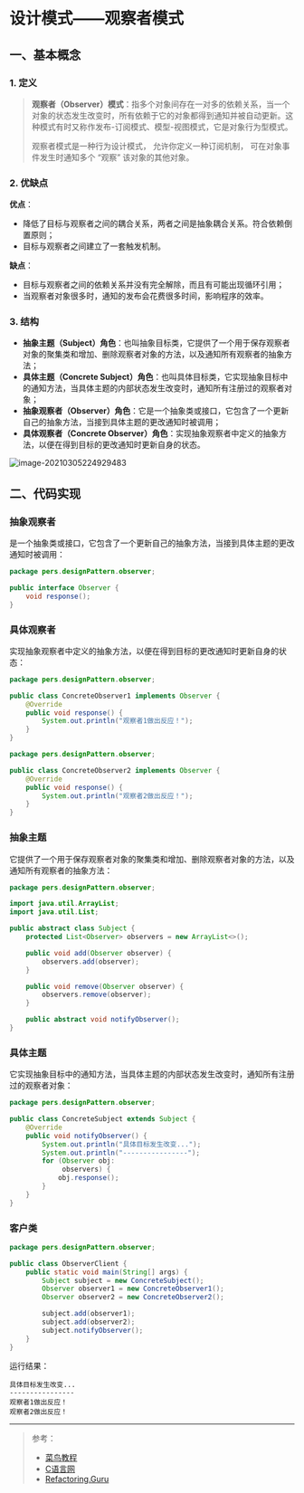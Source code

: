 # 设计模式——观察者模式

## 一、基本概念

### 1. 定义

> **观察者（Observer）模式**：指多个对象间存在一对多的依赖关系，当一个对象的状态发生改变时，所有依赖于它的对象都得到通知并被自动更新。这种模式有时又称作发布-订阅模式、模型-视图模式，它是对象行为型模式。
>
> 观察者模式是一种行为设计模式， 允许你定义一种订阅机制， 可在对象事件发生时通知多个 “观察” 该对象的其他对象。

### 2. 优缺点

**优点**：

- 降低了目标与观察者之间的耦合关系，两者之间是抽象耦合关系。符合依赖倒置原则；
- 目标与观察者之间建立了一套触发机制。

**缺点**：

- 目标与观察者之间的依赖关系并没有完全解除，而且有可能出现循环引用；
- 当观察者对象很多时，通知的发布会花费很多时间，影响程序的效率。

### 3. 结构

- **抽象主题（Subject）角色**：也叫抽象目标类，它提供了一个用于保存观察者对象的聚集类和增加、删除观察者对象的方法，以及通知所有观察者的抽象方法；
- **具体主题（Concrete Subject）角色**：也叫具体目标类，它实现抽象目标中的通知方法，当具体主题的内部状态发生改变时，通知所有注册过的观察者对象；
- **抽象观察者（Observer）角色**：它是一个抽象类或接口，它包含了一个更新自己的抽象方法，当接到具体主题的更改通知时被调用；
- **具体观察者（Concrete Observer）角色**：实现抽象观察者中定义的抽象方法，以便在得到目标的更改通知时更新自身的状态。

![image-20210305224929483](http://blog-img-figure.oss-cn-chengdu.aliyuncs.com/img/image-20210305224929483.png)

## 二、代码实现

### 抽象观察者

是一个抽象类或接口，它包含了一个更新自己的抽象方法，当接到具体主题的更改通知时被调用：

```java
package pers.designPattern.observer;

public interface Observer {
    void response();
}
```

### 具体观察者

实现抽象观察者中定义的抽象方法，以便在得到目标的更改通知时更新自身的状态：

```java
package pers.designPattern.observer;

public class ConcreteObserver1 implements Observer {
    @Override
    public void response() {
        System.out.println("观察者1做出反应！");
    }
}
```

```java
package pers.designPattern.observer;

public class ConcreteObserver2 implements Observer {
    @Override
    public void response() {
        System.out.println("观察者2做出反应！");
    }
}
```

### 抽象主题

它提供了一个用于保存观察者对象的聚集类和增加、删除观察者对象的方法，以及通知所有观察者的抽象方法：

```java
package pers.designPattern.observer;

import java.util.ArrayList;
import java.util.List;

public abstract class Subject {
    protected List<Observer> observers = new ArrayList<>();

    public void add(Observer observer) {
        observers.add(observer);
    }

    public void remove(Observer observer) {
        observers.remove(observer);
    }

    public abstract void notifyObserver();
}
```

### 具体主题

它实现抽象目标中的通知方法，当具体主题的内部状态发生改变时，通知所有注册过的观察者对象：

```java
package pers.designPattern.observer;

public class ConcreteSubject extends Subject {
    @Override
    public void notifyObserver() {
        System.out.println("具体目标发生改变...");
        System.out.println("----------------");
        for (Observer obj:
             observers) {
            obj.response();
        }
    }
}
```

### 客户类

```java
package pers.designPattern.observer;

public class ObserverClient {
    public static void main(String[] args) {
        Subject subject = new ConcreteSubject();
        Observer observer1 = new ConcreteObserver1();
        Observer observer2 = new ConcreteObserver2();

        subject.add(observer1);
        subject.add(observer2);
        subject.notifyObserver();
    }
}
```

运行结果：

```
具体目标发生改变...
----------------
观察者1做出反应！
观察者2做出反应！
```

***

> 参考：
>
> - [菜鸟教程](https://www.runoob.com/design-pattern/singleton-pattern.html)
> - [C语言网](http://c.biancheng.net/view/1338.html)
> - [Refactoring.Guru](https://refactoringguru.cn/)

